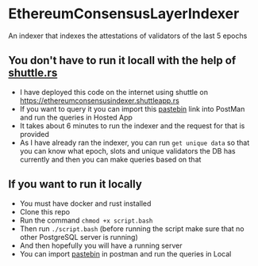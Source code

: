 # EthereumConsensusLayerIndexer
An indexer that indexes the attestations of validators of the last 5 epochs

## You don't have to run it locall with the help of [shuttle.rs](https://www.shuttle.rs/)
* I have deployed this code on the internet using shuttle on https://ethereumconsensusindexer.shuttleapp.rs
* If you want to query it you can import this [pastebin](https://pastebin.com/06bjrzet) link into PostMan and run the queries in Hosted App
* It takes about 6 minutes to run the indexer and the request for that is provided
* As I have already ran the indexer, you can run `get unique data` so that you can know what epoch, slots and unique validators the DB has currently and then you can make queries based on that

## If you want to run it locally
* You must have docker and rust installed
* Clone this repo
* Run the command `chmod +x script.bash`
* Then run `./script.bash` (before running the script make sure that no other PostgreSQL server is running)
* And then hopefully you will have a running server
* You can import [pastebin](https://pastebin.com/06bjrzet) in postman and run the queries in Local
